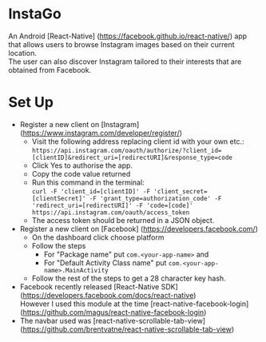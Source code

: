 # InstaGo
An Android [React-Native] (https://facebook.github.io/react-native/) app that allows users to browse Instagram images based on their current location. <br />
The user can also discover Instagram tailored to their interests that are obtained from Facebook.

# Set Up
* Register a new client on [Instagram] (https://www.instagram.com/developer/register/) <br />
  * Visit the following address replacing client id with your own etc.: <br />
    `https://api.instagram.com/oauth/authorize/?client_id=[clientID]&redirect_uri=[redirectURI]&response_type=code` 
  * Click Yes to authorise the app.
  * Copy the code value returned
  * Run this command in the terminal: <br />
  `curl -F 'client_id=[clientID]' -F 'client_secret=[clientSecret]' -F 'grant_type=authorization_code' -F 'redirect_uri=[redirectURI]' -F 'code=[code]' https://api.instagram.com/oauth/access_token`
  * The access token should be returned in a JSON object.  
* Register a new client on [Facebook] (https://developers.facebook.com/)
  * On the dashboard click choose platform
  * Follow the steps 
    * For "Package name" put `com.<your-app-name>` and 
    * For "Default Activity Class name" put `com.<your-app-name>.MainActivity`
  * Follow the rest of the steps to get a 28 character key hash.
* Facebook recently released [React-Native SDK] (https://developers.facebook.com/docs/react-native) <br />
  However I used this module at the time [react-native-facebook-login] (https://github.com/magus/react-native-facebook-login)
* The navbar used was [react-native-scrollable-tab-view] (https://github.com/brentvatne/react-native-scrollable-tab-view)
